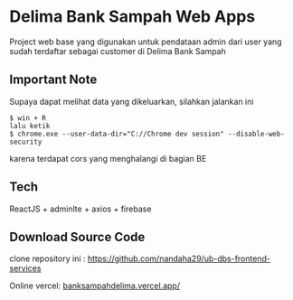 # Delima Bank Sampah Web Apps

Project web base yang digunakan untuk pendataan admin dari user yang sudah terdaftar sebagai customer di Delima Bank Sampah

## Important Note
Supaya dapat melihat data yang dikeluarkan, silahkan jalankan ini
```
$ win + R
lalu ketik
$ chrome.exe --user-data-dir="C://Chrome dev session" --disable-web-security
```
karena terdapat cors yang menghalangi di bagian BE

## Tech
ReactJS + adminlte + axios + firebase 

## Download Source Code
clone repository ini :
https://github.com/nandaha29/ub-dbs-frontend-services

Online vercel:
[banksampahdelima.vercel.app/](https://banksampahdelima.vercel.app/)
